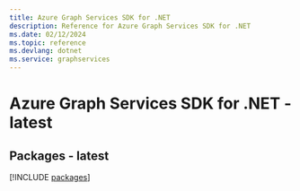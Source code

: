 ```yaml
---
title: Azure Graph Services SDK for .NET
description: Reference for Azure Graph Services SDK for .NET
ms.date: 02/12/2024
ms.topic: reference
ms.devlang: dotnet
ms.service: graphservices
---
```

# Azure Graph Services SDK for .NET - latest
## Packages - latest
[!INCLUDE [packages](graph-services-index.md)]